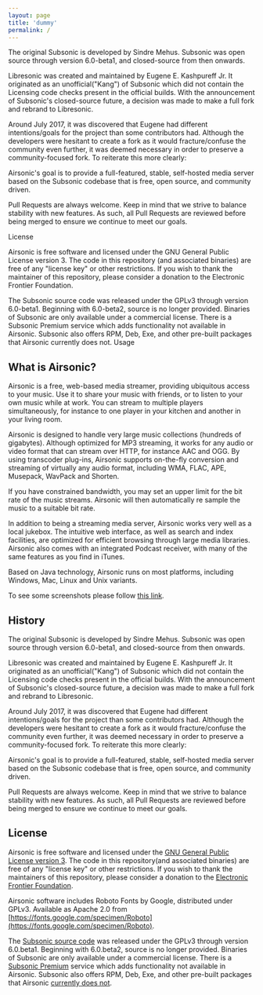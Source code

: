 ```yaml
---
layout: page
title: 'dummy'
permalink: /
---
```



The original Subsonic is developed by Sindre Mehus. Subsonic was open source through version 6.0-beta1, and closed-source from then onwards.

Libresonic was created and maintained by Eugene E. Kashpureff Jr. It originated as an unofficial("Kang") of Subsonic which did not contain the Licensing code checks present in the official builds. With the announcement of Subsonic's closed-source future, a decision was made to make a full fork and rebrand to Libresonic.

Around July 2017, it was discovered that Eugene had different intentions/goals for the project than some contributors had. Although the developers were hesitant to create a fork as it would fracture/confuse the community even further, it was deemed necessary in order to preserve a community-focused fork. To reiterate this more clearly:

Airsonic's goal is to provide a full-featured, stable, self-hosted media server based on the Subsonic codebase that is free, open source, and community driven.

Pull Requests are always welcome. Keep in mind that we strive to balance stability with new features. As such, all Pull Requests are reviewed before being merged to ensure we continue to meet our goals.

License

Airsonic is free software and licensed under the GNU General Public License version 3. The code in this repository (and associated binaries) are free of any "license key" or other restrictions. If you wish to thank the maintainer of this repository, please consider a donation to the Electronic Frontier Foundation.

The Subsonic source code was released under the GPLv3 through version 6.0-beta1. Beginning with 6.0-beta2, source is no longer provided. Binaries of Subsonic are only available under a commercial license. There is a Subsonic Premium service which adds functionality not available in Airsonic. Subsonic also offers RPM, Deb, Exe, and other pre-built packages that Airsonic currently does not.
Usage


## What is Airsonic?

Airsonic is a free, web-based media streamer, providing ubiquitous access to your music. Use it to share your music with friends, or to listen to your own music while at work. You can stream to multiple players simultaneously, for instance to one player in your kitchen and another in your living room.

Airsonic is designed to handle very large music collections (hundreds of gigabytes). Although optimized for MP3 streaming, it works for any audio or video format that can stream over HTTP, for instance AAC and OGG. By using transcoder plug-ins, Airsonic supports on-the-fly conversion and streaming of virtually any audio format, including WMA, FLAC, APE, Musepack, WavPack and Shorten.

If you have constrained bandwidth, you may set an upper limit for the bit rate of the music streams. Airsonic will then automatically re sample the music to a suitable bit rate.

In addition to being a streaming media server, Airsonic works very well as a local jukebox. The intuitive web interface, as well as search and index facilities, are optimized for efficient browsing through large media libraries. Airsonic also comes with an integrated Podcast receiver, with many of the same features as you find in iTunes.

Based on Java technology, Airsonic runs on most platforms, including Windows, Mac, Linux and Unix variants.

To see some screenshots please follow [this link](/screenshots/).

## History

The original Subsonic is developed by Sindre Mehus. Subsonic was open source through version 6.0-beta1, and closed-source from then onwards.

Libresonic was created and maintained by Eugene E. Kashpureff Jr. It originated as an unofficial("Kang") of Subsonic which did not contain the Licensing code checks present in the official builds. With the announcement of Subsonic's closed-source future, a decision was made to make a full fork and rebrand to Libresonic.

Around July 2017, it was discovered that Eugene had different intentions/goals for the project than some contributors had. Although the developers were hesitant to create a fork as it would fracture/confuse the community even further, it was deemed necessary in order to preserve a community-focused fork. To reiterate this more clearly:

Airsonic's goal is to provide a full-featured, stable, self-hosted media server based on the Subsonic codebase that is free, open source, and community driven.

Pull Requests are always welcome. Keep in mind that we strive to balance stability with new features. As such, all Pull Requests are reviewed before being merged to ensure we continue to meet our goals.

## License

Airsonic is free software and licensed under the [GNU General Public License version 3](http://www.gnu.org/copyleft/gpl.html). The code in this repository(and associated binaries) are free of any "license key" or other restrictions. If you wish to thank the maintainers of this repository, please consider a donation to the [Electronic Frontier Foundation](https://supporters.eff.org/donate).

Airsonic software includes Roboto Fonts by Google, distributed under GPLv3. Available as Apache 2.0 from [https://fonts.google.com/specimen/Roboto](https://fonts.google.com/specimen/Roboto).

The [Subsonic source code](https://github.com/airsonic/subsonic-svn) was released under the GPLv3 through version 6.0.beta1. Beginning with 6.0.beta2, source is no longer provided. Binaries of Subsonic are only available under a commercial license. There is a [Subsonic Premium](http://www.subsonic.org/pages/premium.jsp) service which adds functionality not available in Airsonic. Subsonic also offers RPM, Deb, Exe, and other pre-built packages that Airsonic [currently does not](https://github.com/airsonic/airsonic/issues/65).
